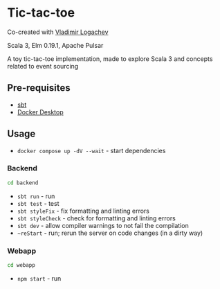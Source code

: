 # Tic-tac-toe

Co-created with [Vladimir Logachev](https://github.com/vladimirlogachev)

Scala 3, Elm 0.19.1, Apache Pulsar

A toy tic-tac-toe implementation, made to explore Scala 3 and concepts related to event sourcing

## Pre-requisites

- [sbt](https://www.scala-sbt.org/)
- [Docker Desktop](https://www.docker.com/products/docker-desktop/)

## Usage

- `docker compose up -dV --wait` - start dependencies

### Backend

```sh
cd backend
```

- `sbt run` - run
- `sbt test` - test
- `sbt styleFix` - fix formatting and linting errors
- `sbt styleCheck` - check for formatting and linting errors
- `sbt dev` - allow compiler warnings to not fail the compilation
- `~reStart` - run; rerun the server on code changes (in a dirty way)

### Webapp

```sh
cd webapp
```

- `npm start` - run
